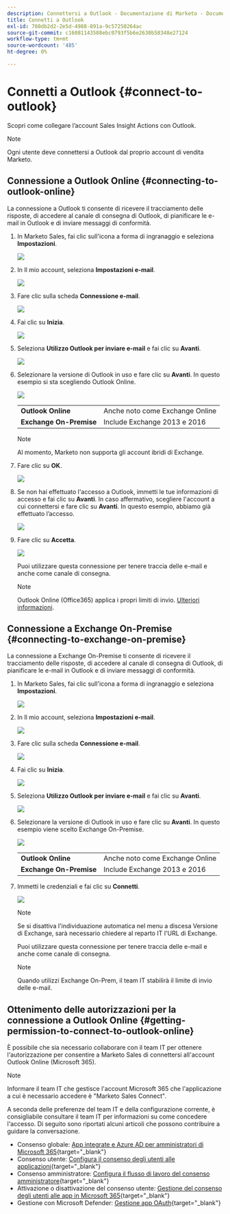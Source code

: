 ```yaml
---
description: Connettersi a Outlook - Documentazione di Marketo - Documentazione del prodotto
title: Connetti a Outlook
exl-id: 760db2d2-2e5d-4988-891a-9c57250264ac
source-git-commit: c16081143588ebc0793f5b6e2630b58348e27124
workflow-type: tm+mt
source-wordcount: '485'
ht-degree: 0%

---
```


# Connetti a Outlook {#connect-to-outlook}

Scopri come collegare l’account Sales Insight Actions con Outlook.

>[!NOTE]
>
>Ogni utente deve connettersi a Outlook dal proprio account di vendita Marketo.

## Connessione a Outlook Online {#connecting-to-outlook-online}

La connessione a Outlook ti consente di ricevere il tracciamento delle risposte, di accedere al canale di consegna di Outlook, di pianificare le e-mail in Outlook e di inviare messaggi di conformità.

1. In Marketo Sales, fai clic sull&#39;icona a forma di ingranaggio e seleziona **Impostazioni**.

   ![](assets/connect-to-outlook-1.png)

1. In Il mio account, seleziona **Impostazioni e-mail**.

   ![](assets/connect-to-outlook-2.png)

1. Fare clic sulla scheda **Connessione e-mail**.

   ![](assets/connect-to-outlook-3.png)

1. Fai clic su **Inizia**.

   ![](assets/connect-to-outlook-4.png)

1. Seleziona **Utilizzo Outlook per inviare e-mail** e fai clic su **Avanti**.

   ![](assets/connect-to-outlook-5.png)

1. Selezionare la versione di Outlook in uso e fare clic su **Avanti**. In questo esempio si sta scegliendo Outlook Online.

   ![](assets/connect-to-outlook-6.png)

   <table> 
    <tbody>
     <tr>
      <td><strong>Outlook Online</strong></td> 
      <td>Anche noto come Exchange Online</td> 
     </tr>
     <tr>
      <td><strong>Exchange On-Premise</strong></td> 
      <td>Include Exchange 2013 e 2016</td> 
     </tr>
    </tbody>
   </table>

   >[!NOTE]
   >
   >Al momento, Marketo non supporta gli account ibridi di Exchange.

1. Fare clic su **OK**.

   ![](assets/connect-to-outlook-7.png)

1. Se non hai effettuato l&#39;accesso a Outlook, immetti le tue informazioni di accesso e fai clic su **Avanti**. In caso affermativo, scegliere l&#39;account a cui connettersi e fare clic su **Avanti**. In questo esempio, abbiamo già effettuato l’accesso.

   ![](assets/connect-to-outlook-8.png)

1. Fare clic su **Accetta**.

   ![](assets/connect-to-outlook-9.png)

   Puoi utilizzare questa connessione per tenere traccia delle e-mail e anche come canale di consegna.

   >[!NOTE]
   >
   >Outlook Online (Office365) applica i propri limiti di invio. [Ulteriori informazioni](/help/marketo/product-docs/marketo-sales-connect/email/email-delivery/email-connection-throttling.md#email-provider-limits).

## Connessione a Exchange On-Premise {#connecting-to-exchange-on-premise}

La connessione a Exchange On-Premise ti consente di ricevere il tracciamento delle risposte, di accedere al canale di consegna di Outlook, di pianificare le e-mail in Outlook e di inviare messaggi di conformità.

1. In Marketo Sales, fai clic sull&#39;icona a forma di ingranaggio e seleziona **Impostazioni**.

   ![](assets/connect-to-outlook-10.png)

1. In Il mio account, seleziona **Impostazioni e-mail**.

   ![](assets/connect-to-outlook-11.png)

1. Fare clic sulla scheda **Connessione e-mail**.

   ![](assets/connect-to-outlook-12.png)

1. Fai clic su **Inizia**.

   ![](assets/connect-to-outlook-13.png)

1. Seleziona **Utilizzo Outlook per inviare e-mail** e fai clic su **Avanti**.

   ![](assets/connect-to-outlook-14.png)

1. Selezionare la versione di Outlook in uso e fare clic su **Avanti**. In questo esempio viene scelto Exchange On-Premise.

   ![](assets/connect-to-outlook-15.png)

   <table> 
    <tbody>
     <tr>
      <td><strong>Outlook Online</strong></td> 
      <td>Anche noto come Exchange Online</td> 
     </tr>
     <tr>
      <td><strong>Exchange On-Premise</strong></td> 
      <td>Include Exchange 2013 e 2016</td> 
     </tr>
    </tbody>
   </table>

1. Immetti le credenziali e fai clic su **Connetti**.

   ![](assets/connect-to-outlook-16.png)

   >[!NOTE]
   >
   >Se si disattiva l&#39;individuazione automatica nel menu a discesa Versione di Exchange, sarà necessario chiedere al reparto IT l&#39;URL di Exchange.

   Puoi utilizzare questa connessione per tenere traccia delle e-mail e anche come canale di consegna.

   >[!NOTE]
   >
   >Quando utilizzi Exchange On-Prem, il team IT stabilirà il limite di invio delle e-mail.

## Ottenimento delle autorizzazioni per la connessione a Outlook Online {#getting-permission-to-connect-to-outlook-online}

È possibile che sia necessario collaborare con il team IT per ottenere l&#39;autorizzazione per consentire a Marketo Sales di connettersi all&#39;account Outlook Online (Microsoft 365).

>[!NOTE]
>
>Informare il team IT che gestisce l&#39;account Microsoft 365 che l&#39;applicazione a cui è necessario accedere è &quot;Marketo Sales Connect&quot;.

A seconda delle preferenze del team IT e della configurazione corrente, è consigliabile consultare il team IT per informazioni su come concedere l&#39;accesso. Di seguito sono riportati alcuni articoli che possono contribuire a guidare la conversazione.

* Consenso globale: [App integrate e Azure AD per amministratori di Microsoft 365](https://learn.microsoft.com/en-us/microsoft-365/enterprise/integrated-apps-and-azure-ads?view=o365-worldwide){target="_blank"}
* Consenso utente: [Configura il consenso degli utenti alle applicazioni](https://learn.microsoft.com/en-us/azure/active-directory/manage-apps/configure-user-consent?tabs=azure-portal&amp;pivots=portal){target="_blank"}
* Consenso amministratore: [Configura il flusso di lavoro del consenso amministratore](https://learn.microsoft.com/en-us/microsoft-365/admin/misc/user-consent?source=recommendations&amp;view=o365-worldwide){target="_blank"}
* Attivazione o disattivazione del consenso utente: [Gestione del consenso degli utenti alle app in Microsoft 365](https://learn.microsoft.com/en-us/microsoft-365/admin/misc/user-consent?source=recommendations&amp;view=o365-worldwide){target="_blank"}
* Gestione con Microsoft Defender: [Gestione app OAuth](https://learn.microsoft.com/en-us/defender-cloud-apps/manage-app-permissions){target="_blank"}
